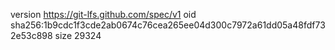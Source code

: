 version https://git-lfs.github.com/spec/v1
oid sha256:1b9cdc1f3cde2ab0674c76cea265ee04d300c7972a61dd05a48fdf732e53c898
size 29324
